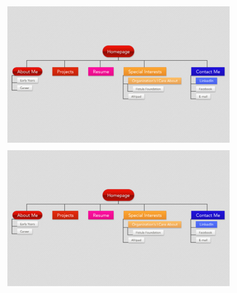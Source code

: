 ![Alt text](https://github.com/andriayr/Phase-0/blob/master/week-2/imgs/site-map.png)

![My site map](site-map.png)